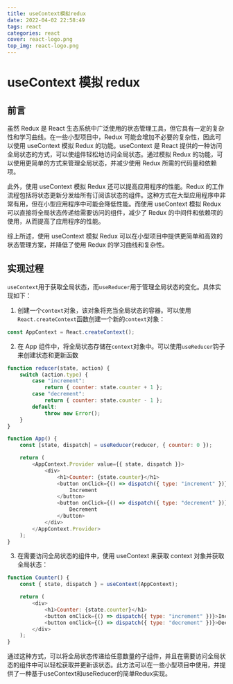 ```yaml
---
title: useContext模拟redux
date: 2022-04-02 22:58:49
tags: react
categories: react
cover: react-logo.png
top_img: react-logo.png
---
```


# useContext 模拟 redux

## 前言

虽然 Redux 是 React 生态系统中广泛使用的状态管理工具，但它具有一定的复杂性和学习曲线。在一些小型项目中，Redux 可能会增加不必要的复杂性，因此可以使用 useContext 模拟 Redux 的功能。useContext 是 React 提供的一种访问全局状态的方式，可以使组件轻松地访问全局状态。通过模拟 Redux 的功能，可以使用更简单的方式来管理全局状态，并减少使用 Redux 所需的代码量和依赖项。

此外，使用 useContext 模拟 Redux 还可以提高应用程序的性能。Redux 的工作流程包括将状态更新分发给所有订阅该状态的组件。这种方式在大型应用程序中非常有用，但在小型应用程序中可能会降低性能。而使用 useContext 模拟 Redux 可以直接将全局状态传递给需要访问的组件，减少了 Redux 的中间件和依赖项的使用，从而提高了应用程序的性能。

综上所述，使用 useContext 模拟 Redux 可以在小型项目中提供更简单和高效的状态管理方案，并降低了使用 Redux 的学习曲线和复杂性。

## 实现过程

`useContext`用于获取全局状态，而`useReducer`用于管理全局状态的变化。具体实现如下：

1. 创建一个`context`对象，该对象将充当全局状态的容器。可以使用`React.createContext`函数创建一个新的`context`对象：

```javascript
const AppContext = React.createContext();
```

2. 在 App 组件中，将全局状态存储在`context`对象中。可以使用`useReducer`钩子来创建状态和更新函数

```javascript
function reducer(state, action) {
	switch (action.type) {
		case "increment":
			return { counter: state.counter + 1 };
		case "decrement":
			return { counter: state.counter - 1 };
		default:
			throw new Error();
	}
}

function App() {
	const [state, dispatch] = useReducer(reducer, { counter: 0 });

	return (
		<AppContext.Provider value={{ state, dispatch }}>
			<div>
				<h1>Counter: {state.counter}</h1>
				<button onClick={() => dispatch({ type: "increment" })}>
					Increment
				</button>
				<button onClick={() => dispatch({ type: "decrement" })}>
					Decrement
				</button>
			</div>
		</AppContext.Provider>
	);
}
```

3. 在需要访问全局状态的组件中，使用 useContext 来获取 context 对象并获取全局状态：

```javascript
function Counter() {
	const { state, dispatch } = useContext(AppContext);

	return (
		<div>
			<h1>Counter: {state.counter}</h1>
			<button onClick={() => dispatch({ type: "increment" })}>Increment</button>
			<button onClick={() => dispatch({ type: "decrement" })}>Decrement</button>
		</div>
	);
}
```


通过这种方式，可以将全局状态传递给任意数量的子组件，并且在需要访问全局状态的组件中可以轻松获取并更新该状态。此方法可以在一些小型项目中使用，并提供了一种基于useContext和useReducer的简单Redux实现。